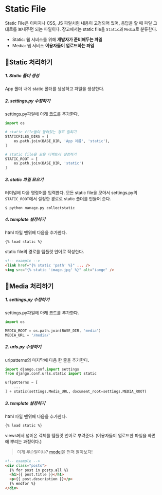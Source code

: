 # Static File

Static File은 이미지나 CSS, JS 파일처럼 내용이 고정되어 있어, 응답을 할 때 파일 그대로를 보내주면 되는 파일이다. 장고에서는 static file을 `Static`과 `Media`로 분류한다.

- Static: 웹 서비스를 위해 <strong>개발자가 준비해두는 파일</strong>
- Media: 웹 서비스 <strong>이용자들이 업로드하는 파일</strong>

## 🍞Static 처리하기

##### 1. Static 폴더 생성

App 폴더 내에 static 폴더를 생성하고 파일을 생성한다.

##### 2. settings.py 수정하기

settings.py파일에 아래 코드를 추가한다.

```python
import os

# static file들이 들어있는 경로 알리기
STATICFILES_DIRS = [
    os.path.join(BASE_DIR, 'App 이름', 'static'),
]

# static file을 모을 디렉토리 설정하기
STATIC_ROOT = [
    os.path.join(BASE_DIR, 'static')
]
```

##### 3. static 파일 모으기

터미널에 다음 명령어를 입력한다. 모든 static file을 모아서 settings.py의 `STATIC_ROOT`에서 설정한 경로로 static 폴더를 만들어 준다.

```
$ python manage.py collectstatic
```

##### 4. template 설정하기

html 파일 맨위에 다음을 추가한다.

```html
{% load static %}
```

static file의 경로를 템플릿 언어로 작성한다.

```html
<!-- example -->
<link href="{% static 'path' %}" ... />
<img src="{% static 'image.jpg' %}" alt="iamge" />
```

## 🍞Media 처리하기

##### 1. settings.py 수정하기

settings.py파일에 아래 코드를 추가한다.

```python
import os

MEDIA_ROOT = os.path.join(BASE_DIR, 'media')
MEDIA_URL = '/media/'
```

##### 2. urls.py 수정하기

urlpatterns의 마지막에 다음 한 줄을 추가한다.

```python
import django.conf.import settings
from django.conf.urls.static import static

urlpatterns = [
    ...
] + static(settings.Media_URL, document_root=settings.MEDIA_ROOT)
```

##### 3. template 설정하기

html 파일 맨위에 다음을 추가한다.

```html
{% load static %}
```

views에서 넘어온 객체를 템플릿 언어로 뿌려준다.
(이용자들이 업로드한 파일을 화면에 뿌리는 과정이다.)

> 이게 무슨말이냐? [model](./model.md)을 먼저 알아보자!

```html
<!-- example -->
<div class="posts">
  {% for post in posts.all %}
  <h1>{{ post.title }}</h1>
  <p>{{ post.description }}</p>
  {% endfor %}
</div>
```

